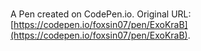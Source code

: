 # 

A Pen created on CodePen.io. Original URL: [https://codepen.io/foxsin07/pen/ExoKraB](https://codepen.io/foxsin07/pen/ExoKraB).


